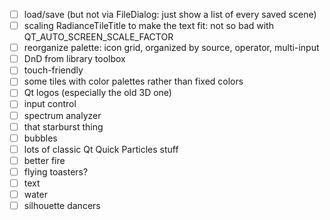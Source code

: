 -[ ] load/save (but not via FileDialog: just show a list of every saved scene)
-[ ] scaling RadianceTileTitle to make the text fit: not so bad with QT_AUTO_SCREEN_SCALE_FACTOR
-[ ] reorganize palette: icon grid, organized by source, operator, multi-input
-[ ] DnD from library toolbox
-[ ] touch-friendly
-[ ] some tiles with color palettes rather than fixed colors
-[ ] Qt logos (especially the old 3D one)
-[ ] input control
-[ ] spectrum analyzer
-[ ] that starburst thing
-[ ] bubbles
-[ ] lots of classic Qt Quick Particles stuff
-[ ] better fire
-[ ] flying toasters?
-[ ] text
-[ ] water
-[ ] silhouette dancers
